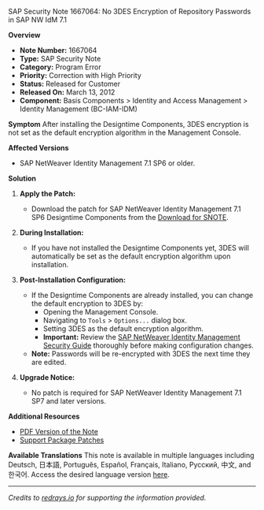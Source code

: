 SAP Security Note 1667064: No 3DES Encryption of Repository Passwords in SAP NW IdM 7.1

**Overview**
- **Note Number:** 1667064
- **Type:** SAP Security Note
- **Category:** Program Error
- **Priority:** Correction with High Priority
- **Status:** Released for Customer
- **Released On:** March 13, 2012
- **Component:** Basis Components > Identity and Access Management > Identity Management (BC-IAM-IDM)

**Symptom**
After installing the Designtime Components, 3DES encryption is not set as the default encryption algorithm in the Management Console.

**Affected Versions**
- SAP NetWeaver Identity Management 7.1 SP6 or older.

**Solution**
1. **Apply the Patch:**
   - Download the patch for SAP NetWeaver Identity Management 7.1 SP6 Designtime Components from the [Download for SNOTE](https://notesdownloads.sap.com/note/0040000017363032017).

2. **During Installation:**
   - If you have not installed the Designtime Components yet, 3DES will automatically be set as the default encryption algorithm upon installation.

3. **Post-Installation Configuration:**
   - If the Designtime Components are already installed, you can change the default encryption to 3DES by:
     - Opening the Management Console.
     - Navigating to `Tools` > `Options...` dialog box.
     - Setting 3DES as the default encryption algorithm.
     - **Important:** Review the [SAP NetWeaver Identity Management Security Guide](https://me.sap.com/) thoroughly before making configuration changes.
   - **Note:** Passwords will be re-encrypted with 3DES the next time they are edited.

4. **Upgrade Notice:**
   - No patch is required for SAP NetWeaver Identity Management 7.1 SP7 and later versions.

**Additional Resources**
- [PDF Version of the Note](https://userapps.support.sap.com/sap/support/sfm/notes/print/0001667064?language=en-US&token=A92D6FDEE7027FADA52D8F1D9F3D8B8D)
- [Support Package Patches](https://userapps.support.sap.com/sap/support/swdc/notes?cvnr=01200314690200008122&support_package=SP007&patch_level=000000)

**Available Translations**
This note is available in multiple languages including Deutsch, 日本語, Português, Español, Français, Italiano, Русский, 中文, and 한국어. Access the desired language version [here](https://me.sap.com/).

---

*Credits to [redrays.io](https://redrays.io) for supporting the information provided.*